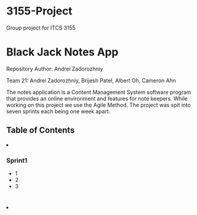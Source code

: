 # 3155-Project
Group project for ITCS 3155
<h1>Black Jack Notes App</h1>
<p>Repository Author: Andrei Zadorozhniy</p>
<p>Team 21: Andrei Zadorozhniy, Brijesh Patel, Albert Oh, Cameron Ahn</p>
<p>The notes application is a Content Management System software program that provides an online environment and features for note keepers. While working on this project we use the Agile Method. The project was spit into seven sprints each being one week apart.</p>
<h2>Table of Contents</h2>
<li>
  <h3>Sprint1</h3>
  <ul>
    <li>1</li>
    <li>2</li>
    <li>3</li>
  </ul>
</li>

<h1></h1>
<h2></h2>
<h3></h3>
<p></p>
<li></li>
<ul></ul>
